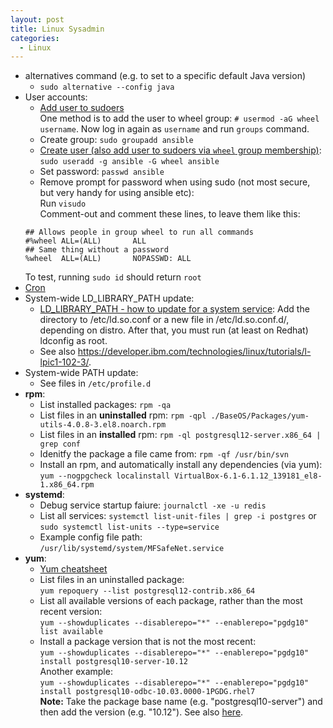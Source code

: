 ```yaml
---
layout: post
title: Linux Sysadmin
categories:
  - Linux
---
```

* alternatives command (e.g. to set to a specific default Java version)
  * `sudo alternative --config java` 
* User accounts:  
  * [Add user to sudoers](https://linuxize.com/post/how-to-add-user-to-sudoers-in-centos/)  
  One method is to add the user to wheel group: `# usermod -aG wheel username`. Now log in again as `username` and run `groups` command.  
  * Create group: `sudo groupadd ansible`
  * [Create user (also add user to sudoers via `wheel` group membership)](https://linuxize.com/post/how-to-create-users-in-linux-using-the-useradd-command/):  
  `sudo useradd -g ansible -G wheel ansible`  
  * Set password: `passwd ansible`
  * Remove prompt for password when using sudo (not most secure, but very handy for using ansible etc):  
  Run `visudo`  
  Comment-out and comment these lines, to leave them like this:  
  ```
  ## Allows people in group wheel to run all commands
  #%wheel ALL=(ALL)       ALL
  ## Same thing without a password
  %wheel  ALL=(ALL)       NOPASSWD: ALL
  ```
  To test, running `sudo id` should return `root`  
* [Cron](https://opensource.com/article/17/11/how-use-cron-linux)
* System-wide LD_LIBRARY_PATH update:
  * [LD_LIBRARY_PATH - how to update for a system service](https://unix.stackexchange.com/questions/46614/how-to-export-ld-library-path-to-all-users-and-system-services):
Add the directory to /etc/ld.so.conf or a new file in /etc/ld.so.conf.d/, depending on distro. After that, you must run (at least on Redhat) ldconfig as root. 
  * See also https://developer.ibm.com/technologies/linux/tutorials/l-lpic1-102-3/. 
* System-wide PATH update:
  * See files in `/etc/profile.d`
* **rpm**:  
  * List installed packages: `rpm -qa`
  * List files in an **uninstalled** rpm: `rpm -qpl ./BaseOS/Packages/yum-utils-4.0.8-3.el8.noarch.rpm`  
  * List files in an **installed** rpm: `rpm -ql postgresql12-server.x86_64 | grep conf`
  * Idenitfy the package a file came from: `rpm -qf /usr/bin/svn`
  * Install an rpm, and automatically install any dependencies (via yum): `yum --nogpgcheck localinstall VirtualBox-6.1-6.1.12_139181_el8-1.x86_64.rpm` 
* **systemd**:  
  * Debug service startup faiure: `journalctl -xe -u redis`
  * List all services: `systemctl list-unit-files | grep -i postgres` or `sudo systemctl list-units --type=service`
  * Example config file path: `/usr/lib/systemd/system/MFSafeNet.service`
* **yum**:
  * [Yum cheatsheet](https://access.redhat.com/sites/default/files/attachments/rh_yum_cheatsheet_1214_jcs_print-1.pdf)
  * List files in an uninstalled package:  
  `yum repoquery --list postgresql12-contrib.x86_64`  
  * List all available versions of each package, rather than the most recent version:  
  `yum --showduplicates --disablerepo="*" --enablerepo="pgdg10" list available`
  * Install a package version that is not the most recent:  
  `yum --showduplicates --disablerepo="*" --enablerepo="pgdg10" install postgresql10-server-10.12`  
  Another example:  
  `yum --showduplicates --disablerepo="*" --enablerepo="pgdg10" install postgresql10-odbc-10.03.0000-1PGDG.rhel7`  
  **Note:** Take the package base name (e.g. "postgresql10-server") and then add the version (e.g. "10.12"). See also [here](https://unix.stackexchange.com/questions/151689/how-can-i-instruct-yum-to-install-a-specific-version-of-package-x).
  

